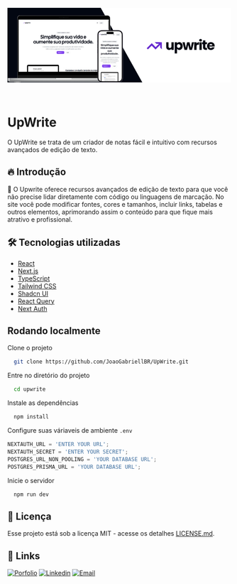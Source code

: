 ![Logo do projeto](/public/upwrite-mockup.png)

<br>

# UpWrite

O UpWrite se trata de um criador de notas fácil e intuitivo com recursos avançados de edição de texto.

## 🔥 Introdução

📌 O Upwrite oferece recursos avançados de edição de texto para que você não precise lidar diretamente com código ou linguagens de marcação. No site você pode modificar fontes, cores e tamanhos, incluir links, tabelas e outros elementos, aprimorando assim o conteúdo para que fique mais atrativo e profissional.

## 🛠 Tecnologias utilizadas

- [React](https://reactjs.org/)
- [Next.js](https://nextjs.org/)
- [TypeScript](https://www.typescriptlang.org)
- [Tailwind CSS](https://tailwindcss.com)
- [Shadcn UI](https://ui.shadcn.com)
- [React Query](https://ui.shadcn.com)
- [Next Auth](https://next-auth.js.org)

## Rodando localmente

Clone o projeto

```bash
  git clone https://github.com/JoaoGabriellBR/UpWrite.git
```

Entre no diretório do projeto

```bash
  cd upwrite
```

Instale as dependências

```bash
  npm install
```

Configure suas váriaveis de ambiente `.env`
   ```js
   NEXTAUTH_URL = 'ENTER YOUR URL';
   NEXTAUTH_SECRET = 'ENTER YOUR SECRET';
   POSTGRES_URL_NON_POOLING = 'YOUR DATABASE URL';
   POSTGRES_PRISMA_URL = 'YOUR DATABASE URL';
   ```

Inicie o servidor

```bash
  npm run dev
```

## 📄 Licença

Esse projeto está sob a licença MIT - acesse os detalhes [LICENSE.md](/LICENSE.md).


## 🔗 Links

[![Porfolio][Porfolio]][Porfolio-url]
[![Linkedin][Linkedin]][Linkedin-url]
[![Email][Email]][Email-url]


<!-- MARKDOWN LINKS & IMAGES -->
[Website]: https://img.shields.io/badge/site%20oficial-22C55E?style=for-the-badge
[Website-url]: https://up-write.vercel.app

[Email]: https://img.shields.io/badge/-gmail-white.svg?style=for-the-badge&logo=gmail
[Email-url]: joaoname9@gmail.com

[Porfolio]: https://img.shields.io/badge/my_portfolio-000?style=for-the-badge&logo=ko-fi&logoColor=white
[Porfolio-url]: https://joaogabrielsilva.com.br

[Linkedin]: https://img.shields.io/badge/-LinkedIn-black.svg?style=for-the-badge&logo=linkedin&colorB=blue
[Linkedin-url]: https://www.linkedin.com/in/joaogabriel-silva
